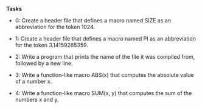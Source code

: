 **Tasks**

* 0: Create a header file that defines a macro named SIZE as an abbreviation for the token 1024.

* 1: Create a header file that defines a macro named PI as an abbreviation for the token 3.14159265359.

* 2: Write a program that prints the name of the file it was compiled from, followed by a new line.

* 3: Write a function-like macro ABS(x) that computes the absolute value of a number x.

* 4: Write a function-like macro SUM(x, y) that computes the sum of the numbers x and y.


